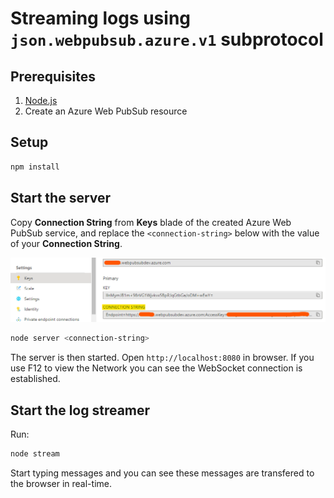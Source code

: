# Streaming logs using `json.webpubsub.azure.v1` subprotocol

## Prerequisites

1. [Node.js](https://nodejs.org)
2. Create an Azure Web PubSub resource

## Setup

```bash
npm install
```

## Start the server

Copy **Connection String** from **Keys** blade of the created Azure Web PubSub service, and replace the `<connection-string>` below with the value of your **Connection String**.

![Connection String](./../../../docs/images/portal_conn.png)

```bash
node server <connection-string>
```

The server is then started. Open `http://localhost:8080` in browser. If you use F12 to view the Network you can see the WebSocket connection is established.

## Start the log streamer
Run:
```bash
node stream
```

Start typing messages and you can see these messages are transfered to the browser in real-time.
